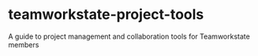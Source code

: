 # teamworkstate-project-tools
A guide to project management and collaboration tools for Teamworkstate members

